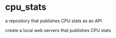 # cpu_stats
a repository that publishes CPU stats as an API

create a local web servers that publishes CPU stats